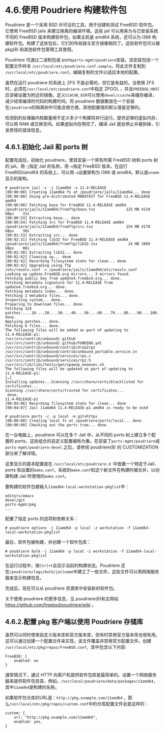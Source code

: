 # 4.6.使用 Poudriere 构建软件包

Poudriere 是一个采用 BSD 许可证的工具，用于创建和测试 FreeBSD 软件包。它使用 FreeBSD jails 来建立隔离的编译环境。这些 jail 可以用来为与已安装系统不同的 FreeBSD 版本构建软件包，如果主机是 amd64 系统，还可以为 i386 构建软件包。构建了这些包后，它们的布局就与官方镜像相同了。这些软件包可以被 pkg(8) 和其他软件包管理工具使用。

Poudriere 可通过二进制包或 ports`ports-mgmt/poudriere`安装。该安装包括一个配置文件样本 `/usr/local/etc/poudriere.conf.sample`。将此文件复制到 `/usr/local/etc/poudriere.conf`。编辑复制的文件以适应本地的配置。

虽然在运行 poudriere 的系统上 ZFS 不是必需的，但它是有益的。当使用 ZFS 时，必须在`/usr/local/etc/poudriere.conf`中指定 ZPOOL ，并且`FREEBSD_HOST`应该被设置为附近的镜像。定义`CCACHE_DIR`可以使用`devel/ccache`来缓存编译，减少经常编译的代码的构建时间。将 poudriere 数据集放在一个安装在`/poudriere`的隔离树中可能会很方便。其他配置值的默认值是足够的。

检测到的处理器内核数量用于定义多少个构建将并行运行。提供足够的虚拟内存，可以用 RAM 或交换空间。如果虚拟内存用完了，编译 Jail 就会停止并被拆掉，引发奇怪的错误信息。

##  4.6.1.初始化 Jail 和 ports 树

配置完成后，初始化 poudriere，使其安装一个带有所需 FreeBSD 树和 ports 树的 jail。用`-j`指定 Jail 的名称，用`-v`指定 FreeBSD 版本。在运行 FreeBSD/amd64 的系统上，可以用`-a`设置架构为 i386 或 amd64。默认是`uname`显示的架构。

```
# poudriere jail -c -j 11amd64 -v 11.4-RELEASE
[00:00:00] Creating 11amd64 fs at /poudriere/jails/11amd64... done
[00:00:00] Using pre-distributed MANIFEST for FreeBSD 11.4-RELEASE amd64
[00:00:00] Fetching base for FreeBSD 11.4-RELEASE amd64
/poudriere/jails/11amd64/fromftp/base.txz              125 MB 4110 kBps    31s
[00:00:33] Extracting base... done
[00:00:54] Fetching src for FreeBSD 11.4-RELEASE amd64
/poudriere/jails/11amd64/fromftp/src.txz               154 MB 4178 kBps    38s
[00:01:33] Extracting src... done
[00:02:31] Fetching lib32 for FreeBSD 11.4-RELEASE amd64
/poudriere/jails/11amd64/fromftp/lib32.txz              24 MB 3969 kBps    06s
[00:02:38] Extracting lib32... done
[00:02:42] Cleaning up... done
[00:02:42] Recording filesystem state for clean... done
[00:02:42] Upgrading using ftp
/etc/resolv.conf -> /poudriere/jails/11amd64/etc/resolv.conf
Looking up update.FreeBSD.org mirrors... 3 mirrors found.
Fetching public key from update4.freebsd.org... done.
Fetching metadata signature for 11.4-RELEASE from update4.freebsd.org... done.
Fetching metadata index... done.
Fetching 2 metadata files... done.
Inspecting system... done.
Preparing to download files... done.
Fetching 124 patches.....10....20....30....40....50....60....70....80....90....100....110....120.. done.
Applying patches... done.
Fetching 6 files... done.
The following files will be added as part of updating to
11.4-RELEASE-p1:
/usr/src/contrib/unbound/.github
/usr/src/contrib/unbound/.github/FUNDING.yml
/usr/src/contrib/unbound/contrib/drop2rpz
/usr/src/contrib/unbound/contrib/unbound_portable.service.in
/usr/src/contrib/unbound/services/rpz.c
/usr/src/contrib/unbound/services/rpz.h
/usr/src/lib/libc/tests/gen/spawnp_enoexec.sh
The following files will be updated as part of updating to
11.4-RELEASE-p1:
[…]
Installing updates...Scanning //usr/share/certs/blacklisted for certificates...
Scanning //usr/share/certs/trusted for certificates...
 done.
11.4-RELEASE-p1
[00:04:06] Recording filesystem state for clean... done
[00:04:07] Jail 11amd64 11.4-RELEASE-p1 amd64 is ready to be used
```

```
# poudriere ports -c -p local -m git+https
[00:00:00] Creating local fs at /poudriere/ports/local... done
[00:00:00] Checking out the ports tree... done
```

在一台电脑上，poudriere 可以在多个 Jail 中，从不同的 ports 树上建立多个配置的 ports。这些组合的自定义配置被称为集。在安装了`ports-mgmt/poudriere`或`ports-mgmt/poudriere-devel` 之后，请参阅 poudriere(8) 的 CUSTOMIZATION 部分来了解详情。

这里显示的基本配置是在 `/usr/local/etc/poudriere.d `中放置一个特定于Jail、ports 和设置的`make.conf`。系统的`make.conf`和这个新文件在构建时被合并，以创建构建 Jail 所使用的`make.conf`。

要构建的软件包被输入`11amd64-local-workstation-pkglist`中：

```
editors/emacs
devel/git
ports-mgmt/pkg
...
```

配置了指定 ports 的选项和依赖关系：

```
# poudriere options -j 11amd64 -p local -z workstation -f 11amd64-local-workstation-pkglist
```

最后，软件包被构建，并创建一个软件包库：

```
# poudriere bulk -j 11amd64 -p local -z workstation -f 11amd64-local-workstation-pkglist
```

在运行过程中，按`Ctrl+t`会显示当前的构建状态。Poudriere 还在`/poudriere/logs/bulk/jailname`中建立了一些文件，这些文件可以用网络服务器来显示构建信息。

完成后，现在可以从 poudriere 资源库中安装新的软件包。

关于使用 poudriere 的更多信息，见 poudriere(8)和主网站 <https://github.com/freebsd/poudriere/wiki> 。

## 4.6.2.配置 pkg 客户端以使用 Poudriere 存储库

虽然可以同时使用自定义版本库和官方版本库，但有时禁用官方版本库也很有用。这可以通过创建一个配置文件来实现，该文件覆盖并禁用官方配置文件。创建 `/usr/local/etc/pkg/repos/FreeBSD.conf`，其中包含以下内容:

```
FreeBSD: {
	enabled: no
}
```

通常情况下，通过 HTTP 向客户机提供软件包库是最简单的。设置一个网络服务器来提供软件包目录，例如。`/usr/local/poudriere/data/packages/11amd64`，其中`11amd64`是构建的名称。

如果软件包仓库的URL是：`http://pkg.example.com/11amd64` ，那么`/usr/local/etc/pkg/repos/custom.conf`中的仓库配置文件会是这样的：

```
custom: {
	url: "http://pkg.example.com/11amd64",
	enabled: yes,
}
```



